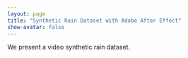 ```yaml
---
layout: page
title: "Synthetic Rain Dataset with Adobe After Effect"
show-avatar: false
---
```


We present a video synthetic rain dataset.
